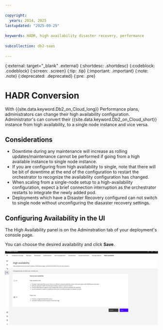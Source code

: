 ```yaml
---

copyright:
  years: 2014, 2025
lastupdated: "2025-09-25"

keywords: HADR, high availability disaster recovery, performance

subcollection: db2-saas

---
```



{:external: target="_blank" .external}
{:shortdesc: .shortdesc}
{:codeblock: .codeblock}
{:screen: .screen}
{:tip: .tip}
{:important: .important}
{:note: .note}
{:deprecated: .deprecated}
{:pre: .pre}

# HADR Conversion

With {{site.data.keyword.Db2_on_Cloud_long}} Performance plans, administrators can change their high availability configuration. Administrator's can convert their {{site.data.keyword.Db2_on_Cloud_short}} instance from high availability, to a single node instance and vice versa.

## Considerations
- Downtime during any maintenance will increase as rolling updates/maintenance cannot be performed if going from a high available instance to single node instance.
- If you are configuring from high availability to single, note that there will be bit of downtime at the end of the configuration to restart the orchestrator to recognize the availability configuration has changed.
- When scaling from a single-node setup to a high-availability configuration, expect a brief connection interruption as the orchestrator restarts to integrate the newly added pod.
- Deployments which have a Disaster Recovery configured can not switch to single node without unconfiguring the diasaster recovery settings.

## ****Configuring Availability in the UI****

The High Availability panel is on the Adminstration tab of your deployment's console page.

You can choose the desired availability and click **Save**.

![high_availability_page.png](images/high_availability_page.png)
